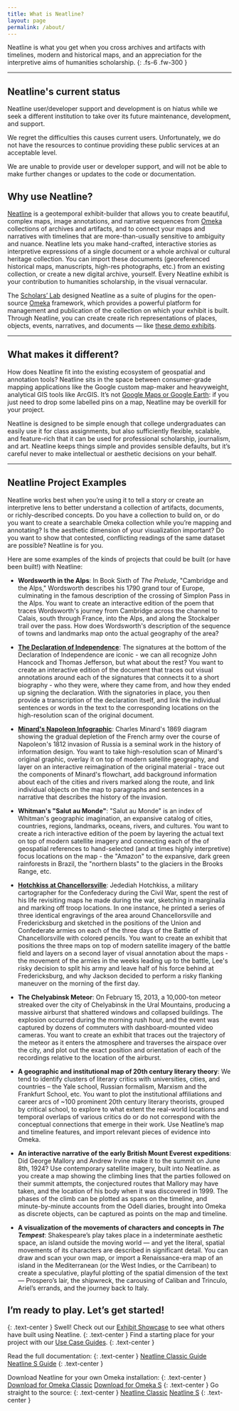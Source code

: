 ```yaml
---
title: What is Neatline?
layout: page
permalink: /about/
---
```


Neatline is what you get when you cross archives and artifacts with timelines, modern and historical maps, and an appreciation for the interpretive aims of humanities scholarship.
{: .fs-6 .fw-300 }

---

## Neatline's current status

Neatline user/developer support and development is on hiatus while we seek a different institution to take over its future maintenance, development, and support.

We regret the difficulties this causes current users. Unfortunately, we do not have the resources to continue providing these public services at an acceptable level.

We are unable to provide user or developer support, and will not be able to make further changes or updates to the code or documentation.

## Why use Neatline?

[Neatline][1] is a geotemporal exhibit-builder that allows you to create beautiful, complex maps, image annotations, and narrative sequences from [Omeka][2] collections of archives and artifacts, and to connect your maps and narratives with timelines that are more-than-usually sensitive to ambiguity and nuance. Neatline lets you make hand-crafted, interactive stories as interpretive expressions of a single document or a whole archival or cultural heritage collection. You can import these documents (georeferenced historical maps, manuscripts, high-res photographs, etc.) from an existing collection, or create a new digital archive, yourself. Every Neatline exhibit is your contribution to humanities scholarship, in the visual vernacular.

The [Scholars&#8217; Lab][3] designed Neatline as a suite of plugins for the open-source [Omeka][2] framework, which provides a powerful platform for management and publication of the collection on which your exhibit is built. Through Neatline, you can create create rich representations of places, objects, events, narratives, and documents &#8212; like [these demo exhibits][4].

<!-- Check out our [Use Cases](/use-cases/) for a custom starting place for your Neatline project.  -->

---

## What makes it different?

How does Neatline fit into the existing ecosystem of geospatial and annotation tools? Neatline sits in the space between consumer-grade mapping applications like the Google custom map-maker and heavyweight, analytical GIS tools like ArcGIS. It&#8217;s not [Google Maps or Google Earth][5]: if you just need to drop some labelled pins on a map, Neatline may be overkill for your project.

Neatline is designed to be simple enough that college undergraduates can easily use it for class assignments, but also sufficiently flexible, scalable, and feature-rich that it can be used for professional scholarship, journalism, and art. Neatline keeps things simple and provides sensible defaults, but it’s careful never to make intellectual or aesthetic decisions on your behalf.

---

## Neatline Project Examples

Neatline works best when you’re using it to tell a story or create an interpretive lens to better understand a collection of artifacts, documents, or richly-described concepts. Do you have a collection to build on, or do you want to create a searchable Omeka collection while you’re mapping and annotating? Is the aesthetic dimension of your visualization important? Do you want to show that contested, conflicting readings of the same dataset are possible? Neatline is for you.

Here are some examples of the kinds of projects that could be built (or have been built!) with Neatline:

- **Wordsworth in the Alps**: In Book Sixth of _The Prelude_, "Cambridge and the Alps," Wordsworth describes his 1790 grand tour of Europe, culminating in the famous description of the crossing of Simplon Pass in the Alps. You want to create an interactive edition of the poem that traces Wordsworth's journey from Cambridge across the channel to Calais, south through France, into the Alps, and along the Stockalper trail over the pass. How does Wordsworth's description of the sequence of towns and landmarks map onto the actual geography of the area?

- [**The Declaration of Independence**](http://dclure.org/essays/a-digital-declaration-of-independence-with-text-painting-and-map/): The signatures at the bottom of the Declaration of Independence are iconic - we can all recognize John Hancock and Thomas Jefferson, but what about the rest? You want to create an interactive edition of the document that traces out visual annotations around each of the signatures that connects it to a short biography - who they were, where they came from, and how they ended up signing the declaration. With the signatories in place, you then provide a transcription of the declaration itself, and link the individual sentences or words in the text to the corresponding locations on the high-resolution scan of the original document.

- [**Minard's Napoleon Infographic**](http://dclure.org/logs/minard-napoleon-neatline/): Charles Minard's 1869 diagram showing the gradual depletion of the French army over the course of Napoleon's 1812 invasion of Russia is a seminal work in the history of information design. You want to take high-resolution scan of Minard's original graphic, overlay it on top of modern satellite geography, and layer on an interactive reimagination of the original material - trace out the components of Minard's flowchart, add background information about each of the cities and rivers marked along the route, and link individual objects on the map to paragraphs and sentences in a narrative that describes the history of the invasion.

- **Whitman's "Salut au Monde"**: "Salut au Monde" is an index of Whitman's geographic imagination, an expansive catalog of cities, countries, regions, landmarks, oceans, rivers, and cultures. You want to create a rich interactive edition of the poem by layering the actual text on top of modern satellite imagery and connecting each of the of geospatial references to hand-selected (and at times highly interpretive) focus locations on the map - the "Amazon" to the expansive, dark green rainforests in Brazil, the "northern blasts" to the glaciers in the Brooks Range, etc.

- [**Hotchkiss at Chancellorsville**](http://hotchkiss.neatline.org/neatline-exhibits/show/battle-of-chancellorsville/fullscreen): Jedediah Hotchkiss, a military cartographer for the Confederacy during the Civil War, spent the rest of his life revisiting maps he made during the war, sketching in marginalia and marking off troop locations. In one instance, he  printed a series of three identical engravings of the area around Chancellorsville and Fredericksburg and sketched in the positions of the Union and Confederate armies on each of the three days of the Battle of Chancellorsville with colored pencils. You want to create an exhibit that positions the three maps on top of modern satellite imagery of the battle field and layers on a second layer of visual annotation about the maps - the movement of the armies in the weeks leading up to the battle, Lee's risky decision to split his army and leave half of his force behind at Fredericksburg, and why Jackson decided to perform a risky flanking maneuver on the morning of the first day.

- **The Chelyabinsk Meteor**: On February 15, 2013, a 10,000-ton meteor streaked over the city of Chelyabinsk in the Ural Mountains, producing a massive airburst that shattered windows and collapsed buildings. The explosion occurred during the morning rush hour, and the event was captured by dozens of commuters with dashboard-mounted video cameras. You want to create an exhibit that traces out the trajectory of the meteor as it enters the atmosphere and traverses the airspace over the city, and plot out the exact position and orientation of each of the recordings relative to the location of the airburst.

- **A geographic and institutional map of 20th century literary theory**: We tend to identify clusters of literary critics with universities, cities, and countries &#8211; the Yale school, Russian formalism, Marxism and the Frankfurt School, etc. You want to plot the institutional affiliations and career arcs of ~100 prominent 20th century literary theorists, grouped by critical school, to explore to what extent the real-world locations and temporal overlaps of various critics do or do not correspond with the conceptual connections that emerge in their work. Use Neatline&#8217;s map and timeline features, and import relevant pieces of evidence into Omeka.

- **An interactive narrative of the early British Mount Everest expeditions**: Did George Mallory and Andrew Irvine make it to the summit on June 8th, 1924? Use contemporary satellite imagery, built into Neatline. as you create a map showing the climbing lines that the parties followed on their summit attempts, the conjectured routes that Mallory may have taken, and the location of his body when it was discovered in 1999. The phases of the climb can be plotted as spans on the timeline, and minute-by-minute accounts from the Odell diaries, brought into Omeka as discrete objects, can be captured as points on the map and timeline.

- **A visualization of the movements of characters and concepts in _The Tempest_**: Shakespeare&#8217;s play takes place in a indeterminate aesthetic space, an island outside the moving world &#8212; and yet the literal, spatial movements of its characters are described in significant detail. You can draw and scan your own map, or import a Renaissance-era map of an island in the Mediterranean (or the West Indies, or the Carribean) to create a speculative, playful plotting of the spatial dimension of the text &#8212; Prospero&#8217;s lair, the shipwreck, the carousing of Caliban and Trinculo, Ariel&#8217;s errands, and the journey back to Italy.


## I&#8217;m ready to play. Let&#8217;s get started!
{: .text-center }
Swell! Check out our [Exhibit Showcase][7] to see what others have built using Neatline.
{: .text-center }
Find a starting place for your project with our [Use Case Guides](/use-cases/).
{: .text-center }
<!-- Browse [Tutorials](/tutorials/) for step-by-step guides for beginners and advanced Neatline users.
{: .text-center } -->
Read the full documentation:
{: .text-center }
<a href="/docs/" class="btn btn-primary-1" title="Learn more about Neatline.">Neatline Classic Guide</a>
<a href="/docs-s/" class="btn btn-primary-2" title="Learn more about Neatline.">Neatline S Guide</a>
{: .text-center }

Download Neatline for your own Omeka installation:
{: .text-center }
<a href="https://omeka.org/classic/plugins/Neatline/" class="btn btn-primary-1" title="Download the Neatline plugin.">Download for Omeka Classic</a>
<a href="https://github.com/scholarslab/neatline-omeka-s" class="btn btn-primary-2" title="Download the Neatline plugin.">Download for Omeka S</a>
{: .text-center }
Go straight to the source:
{: .text-center }
<a href="https://github.com/scholarslab/Neatline" class="btn btn-primary-1" title="Neatline plugin on Github.">
<i class="fab fa-github"></i>  Neatline Classic</a>
<a href="https://github.com/scholarslab/neatline-omeka-s" class="btn btn-primary-2" title="Neatline plugin on Github."><i class="fab fa-github"></i>  Neatline S</a>
{: .text-center }

[1]: /
[2]: http://omeka.org
[3]: http://scholarslab.org
[4]: /showcase/
[5]: http://maps.google.com/help/maps/education/
[6]: /docs/
[7]: /showcase/
[8]: https://github.com/scholarslab/Neatline
